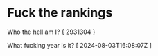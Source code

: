 # Fuck the rankings

Who the hell am I?
{ 2931304 }

What fucking year is it?
[ 2024-08-03T16:08:07Z ]

